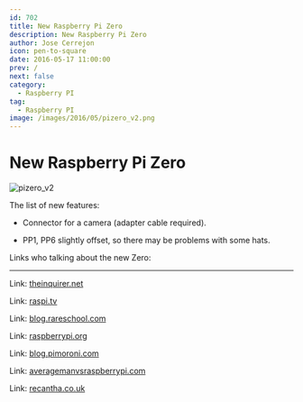 ```yaml
---
id: 702
title: New Raspberry Pi Zero
description: New Raspberry Pi Zero
author: Jose Cerrejon
icon: pen-to-square
date: 2016-05-17 11:00:00
prev: /
next: false
category:
  - Raspberry PI
tag:
  - Raspberry PI
image: /images/2016/05/pizero_v2.png
---
```


# New Raspberry Pi Zero

![pizero_v2](/images/2016/05/pizero_v2.png)

The list of new features:

* Connector for a camera (adapter cable required).

* PP1, PP6 slightly offset, so there may be problems with some hats.

Links who talking about the new Zero:

- - -
Link: [theinquirer.net](http://www.theinquirer.net/inquirer/news/2458277/raspberry-pi-zero-now-comes-with-built-in-camera-connector)

Link: [raspi.tv](http://raspi.tv/2016/raspberry-pi-zero-1-3-with-camera-port)

Link: [blog.rareschool.com](http://blog.rareschool.com/2016/05/the-new-raspberry-pi-zero-is-here-and.html)

Link: [raspberrypi.org](https://www.raspberrypi.org/blog/zero-grows-camera-connector/)

Link: [blog.pimoroni.com](http://blog.pimoroni.com/the-new-raspberry-pi-zero/)

Link: [averagemanvsraspberrypi.com](http://www.averagemanvsraspberrypi.com/2016/05/new-pi-zero.html)

Link: [recantha.co.uk](http://www.recantha.co.uk/blog/?p=14758)